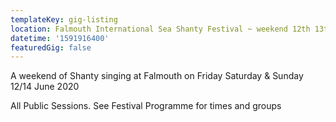 ```yaml
---
templateKey: gig-listing
location: Falmouth International Sea Shanty Festival ~ weekend 12th 13th & 14th June
datetime: '1591916400'
featuredGig: false
---
```

A weekend of Shanty singing at Falmouth on Friday Saturday & Sunday 12/14 June 2020

All Public Sessions. See Festival Programme for times and groups
